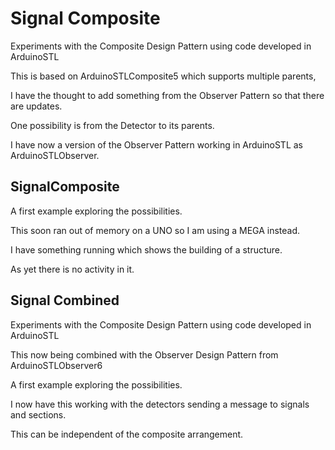 # Signal Composite

Experiments with the Composite Design Pattern using code developed in ArduinoSTL

This is based on ArduinoSTLComposite5 which supports multiple parents,

I have the thought to add something from the Observer Pattern so that there are updates.

One possibility is from the Detector to its parents.

I have now a version of the Observer Pattern working in ArduinoSTL as ArduinoSTLObserver.

## SignalComposite

A first example exploring the possibilities.

This soon ran out of memory on a UNO so I am using a MEGA instead.

I have something running which shows the building of a structure.

As yet there is no activity in it.

## Signal Combined

Experiments with the Composite Design Pattern using code developed in ArduinoSTL

This now being combined with the Observer Design Pattern from ArduinoSTLObserver6

A first example exploring the possibilities.

I now have this working with the detectors sending a message to signals and sections.

This can be independent of the composite arrangement.

